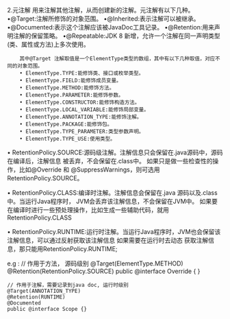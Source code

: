 
2.元注解
用来注解其他注解，从而创建新的注解。元注解有以下几种。
    •@Target:注解所修饰的对象范围。
    •@Inherited:表示注解可以被继承。
    •@Documented:表示这个注解应该被JavaDoc工具记录。
    •@Retention:用来声明注解的保留策略。
    •@Repeatable:JDK 8 新增，允许一个注解在同一声明类型(类、属性或方法)上多次使用。

        其中@Target 注解取值是一个ElementType类型的数组，其中有以下几种取值，对应不同的对象范围。
        • ElementType.TYPE:能修饰类、接口或枚举类型。
        • ElementType.FIELD:能修饰成员变量。
        • ElementType.METHOD:能修饰方法。
        • ElementType.PARAMETER:能修饰参数。
        • ElementType.CONSTRUCTOR:能修饰构造方法。
        • ElementType.LOCAL_VARIABLE:能修饰局部变量。
        • ElementType.ANNOTATION_TYPE:能修饰注解。
        • ElementType.PACKAGE:能修饰包。
        • ElementType.TYPE_PARAMETER:类型参数声明。
        • ElementType.TYPE_USE:使用类型。

• RetentionPolicy.SOURCE:源码级注解。注解信息只会保留在.java源码中，源码在编译后，注解信息 被丢弃，不会保留在.class中。
        如果只是做一些检查性的操作，比如@Override 和 @SuppressWarnings，则可选用RetentionPolicy.SOURCE。

• RetentionPolicy.CLASS:编译时注解。注解信息会保留在.java 源码以及.class 中。当运行Java程序时， JVM会丢弃该注解信息，不会保留在JVM中。
        如果要在编译时进行一些预处理操作，比如生成一些辅助代码，就用 RetentionPolicy.CLASS

• RetentionPolicy.RUNTIME:运行时注解。当运行Java程序时，JVM也会保留该注解信息，可以通过反射获取该注解信息
        如果需要在运行时去动态 获取注解信息，那只能用RetentionPolicy.RUNTIME;


 e.g :
    // 作用于方法， 源码级别
    @Target(ElementType.METHOD)
    @Retention(RetentionPolicy.SOURCE)
    public @interface Override {
    }

    // 作用于注解，需要记录到java doc, 运行时级别
    @Target(ANNOTATION_TYPE)
    @Retention(RUNTIME)
    @Documented
    public @interface Scope {}